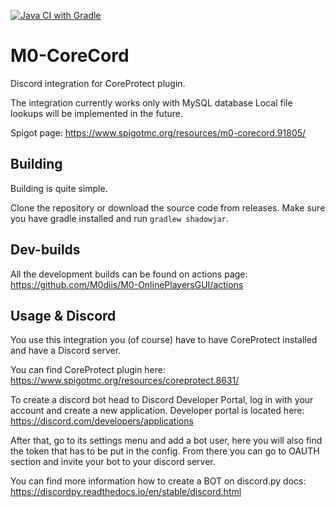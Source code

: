 [![Java CI with Gradle](https://github.com/M0diis/M0-CoreCord/actions/workflows/gradle.yml/badge.svg)](https://github.com/M0diis/M0-CoreCord/actions/workflows/gradle.yml)

# M0-CoreCord
Discord integration for CoreProtect plugin.

The integration currently works only with MySQL database
Local file lookups will be implemented in the future.

Spigot page:
https://www.spigotmc.org/resources/m0-corecord.91805/

## Building
Building is quite simple.

Clone the repository or download the source code from releases.
Make sure you have gradle installed and run `gradlew shadowjar`.

## Dev-builds

All the development builds can be found on actions page:
https://github.com/M0diis/M0-OnlinePlayersGUI/actions

## Usage & Discord

You use this integration you (of course) have to have CoreProtect installed and have a Discord server.

You can find CoreProtect plugin here:
https://www.spigotmc.org/resources/coreprotect.8631/

To create a discord bot head to Discord Developer Portal, log in with your account and create a new application.
Developer portal is located here:
https://discord.com/developers/applications

After that, go to its settings menu and add a bot user, here you will also find the token that has to be put in the config.
From there you can go to OAUTH section and invite your bot to your discord server.

You can find more information how to create a BOT on discord.py docs:
https://discordpy.readthedocs.io/en/stable/discord.html



